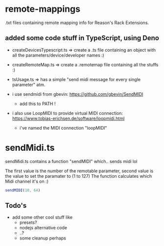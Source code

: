 # remote-mappings

.txt files containing remote mapping info for Reason's Rack Extensions.

## added some code stuff in TypeScript, using Deno

- createDevicesTypescript.ts => create a .ts file containing an object with all the parameters/device/developer names :)
- createRemoteMap.ts => create a .remotemap file containing all the stuffs :)
- tsUsage.ts => has a simple "send midi message for every single parameter" atm.

- i use sendmidi from gbevin: https://github.com/gbevin/SendMIDI
  - add this to PATH !

- i also use LoopMIDI to provide virtual MIDI connection: https://www.tobias-erichsen.de/software/loopmidi.html
  - i've named the MIDI connection "loopMIDI"

# sendMidi.ts

sendMidi.ts contains a function "sendMIDI" which.. sends midi lol

The first value is the number of the remotable parameter, second value is the value to set the paramater to (1 to 127)
The function calculates which Midi channel it's on :)

```ts
sendMIDI(10, 64)
```

## Todo's
- add some other cool stuff like
  - presets?
  - nodejs alternative code
  - ..?
  - some cleanup perhaps